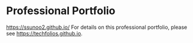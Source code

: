 # Professional Portfolio

https://ssunoo2.github.io/
For details on this professional portfolio, please see https://techfolios.github.io.
